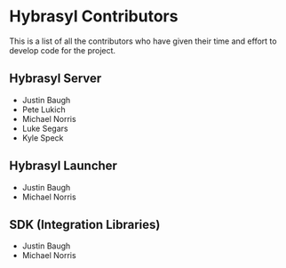 # Hybrasyl Contributors

This is a list of all the contributors who have given their time and effort to develop code for the project.

## Hybrasyl Server

* Justin Baugh <baughj at hybrasyl dot com>
* Pete Lukich
* Michael Norris <norrismiv at gmail dot com>
* Luke Segars
* Kyle Speck <kojasou at gmail dot com>

## Hybrasyl Launcher

* Justin Baugh <baughj at hybrasyl dot com>
* Michael Norris <norrismiv at gmail dot com>

## SDK (Integration Libraries)

* Justin Baugh <baughj at hybrasyl.com>
* Michael Norris <norrismiv at gmail.com>


